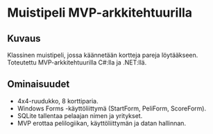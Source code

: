 # Muistipeli MVP-arkkitehtuurilla 

## Kuvaus 
Klassinen muistipeli, jossa käännetään kortteja pareja löytääkseen. Toteutettu MVP-arkkitehtuurilla C#:lla ja .NET:llä.

## Ominaisuudet
- 4x4-ruudukko, 8 korttiparia.
- Windows Forms -käyttöliittymä (StartForm, PeliForm, ScoreForm).
- SQLite tallentaa pelaajan nimen ja yritykset.
- MVP erottaa pelilogiikan, käyttöliittymän ja datan hallinnan.
